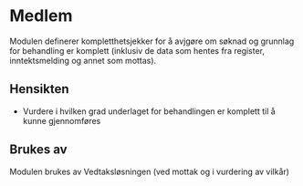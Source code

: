 # Medlem

Modulen definerer kompletthetsjekker for å avjgøre om søknad og grunnlag for behandling er komplett (inklusiv de data som hentes fra register, inntektsmelding og annet som mottas).

## Hensikten

* Vurdere i hvilken grad underlaget for behandlingen er komplett til å kunne gjennomføres

## Brukes av

Modulen brukes av Vedtaksløsningen (ved mottak og i vurdering av vilkår) 


